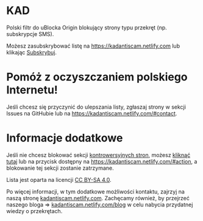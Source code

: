 # KAD
Polski filtr do uBlocka Origin blokujący strony typu przekręt (np. subskrypcje SMS).

Możesz zasubskrybować listę na https://kadantiscam.netlify.com lub klikając [Subskrybuj][KAD - Przekręty Subscribe].

[KAD - Przekręty Subscribe]: https://subscribe.adblockplus.org/?location=https://raw.githubusercontent.com/PolishFiltersTeam/KAD/master/KAD.txt&title=KAD%20-%20Przekręty

# Pomóż z oczyszczaniem polskiego Internetu!
Jeśli chcesz się przyczynić do ulepszania listy, zgłaszaj strony w sekcji Issues na GitHubie lub na https://kadantiscam.netlify.com/#contact.

# Informacje dodatkowe
Jeśli nie chcesz blokować sekcji [kontrowersyjnych stron](https://github.com/PolishFiltersTeam/KAD/issues/649), możesz [kliknąć tutaj](https://subscribe.adblockplus.org/?location=https://raw.githubusercontent.com/azet12/KAD/gh-pages/assets/other/kadfakewhitelist.txt&title=KAD%20-%20Whitelista%20Stron%20Kontrowersyjnych) lub na przycisk dostępny na https://kadantiscam.netlify.com/#action, a blokowanie tej sekcji zostanie zatrzymane.

Lista jest oparta na licencji [CC BY-SA 4.0](https://creativecommons.org/licenses/by-sa/4.0/deed.pl).

Po więcej informacji, w tym dodatkowe możliwości kontaktu, zajrzyj na naszą stronę [kadantiscam.netlify.com](https://kadantiscam.netlify.com/). Zachęcamy również, by przejrzeć naszego bloga => [kadantiscam.netlify.com/blog](https://kadantiscam.netlify.com/blog/) w celu nabycia przydatnej wiedzy o przekrętach.
